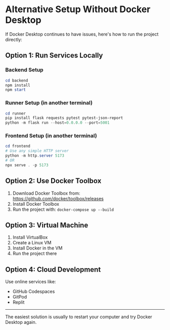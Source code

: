 # Alternative Setup Without Docker Desktop

If Docker Desktop continues to have issues, here's how to run the project directly:

## Option 1: Run Services Locally

### Backend Setup
```powershell
cd backend
npm install
npm start
```

### Runner Setup (in another terminal)
```powershell
cd runner
pip install flask requests pytest pytest-json-report
python -m flask run --host=0.0.0.0 --port=5001
```

### Frontend Setup (in another terminal)
```powershell
cd frontend
# Use any simple HTTP server
python -m http.server 5173
# OR
npx serve . -p 5173
```

## Option 2: Use Docker Toolbox

1. Download Docker Toolbox from: https://github.com/docker/toolbox/releases
2. Install Docker Toolbox
3. Run the project with: `docker-compose up --build`

## Option 3: Virtual Machine

1. Install VirtualBox
2. Create a Linux VM
3. Install Docker in the VM
4. Run the project there

## Option 4: Cloud Development

Use online services like:
- GitHub Codespaces
- GitPod
- Replit

---

The easiest solution is usually to restart your computer and try Docker Desktop again.



